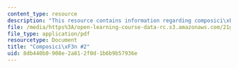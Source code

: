 ```yaml
---
content_type: resource
description: "This resource contains information regarding composici\xF3n #2."
file: /media/https%3A/open-learning-course-data-rc.s3.amazonaws.com/21g-704-spanish-iv-spring-2005/8db440b0908e2a812f0d1b6b9b57936e_MIT21G_704S05_composition2.pdf
file_type: application/pdf
resourcetype: Document
title: "Composici\xF3n #2"
uid: 8db440b0-908e-2a81-2f0d-1b6b9b57936e
---
```

